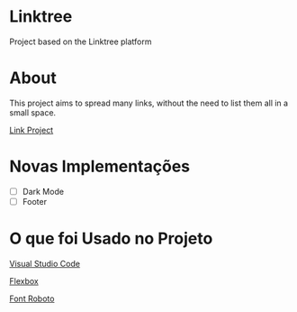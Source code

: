 # Linktree
Project based on the Linktree platform 

# About
This project aims to spread many links, without the need to list them all in a small space.

[Link Project]()

# Novas Implementações
- [ ] Dark Mode
- [ ] Footer

# O que foi Usado no Projeto
[Visual Studio Code](https://code.visualstudio.com)

[Flexbox](https://css-tricks.com/snippets/css/a-guide-to-flexbox)

[Font Roboto](https://fonts.google.com/specimen/Roboto)